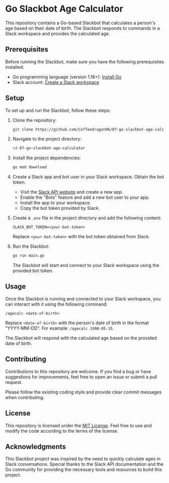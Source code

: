 # Go Slackbot Age Calculator

This repository contains a Go-based Slackbot that calculates a person's age based on their date of birth. The Slackbot responds to commands in a Slack workspace and provides the calculated age.

## Prerequisites

Before running the Slackbot, make sure you have the following prerequisites installed:

- Go programming language (version 1.16+): [Install Go](https://golang.org/doc/install)
- Slack account: [Create a Slack workspace](https://slack.com/get-started)

## Setup

To set up and run the Slackbot, follow these steps:

1. Clone the repository:

   ```bash
   git clone https://github.com/Coffeedragon96/07-go-slackbot-age-calculator.git
   ```

2. Navigate to the project directory:

   ```bash
   cd 07-go-slackbot-age-calculator
   ```

3. Install the project dependencies:

   ```bash
   go mod download
   ```

4. Create a Slack app and bot user in your Slack workspace. Obtain the bot token.

   - Visit the [Slack API website](https://api.slack.com/apps) and create a new app.
   - Enable the "Bots" feature and add a new bot user to your app.
   - Install the app to your workspace.
   - Copy the bot token provided by Slack.

5. Create a `.env` file in the project directory and add the following content:

   ```
   SLACK_BOT_TOKEN=<your-bot-token>
   ```

   Replace `<your-bot-token>` with the bot token obtained from Slack.

6. Run the Slackbot:

   ```bash
   go run main.go
   ```

   The Slackbot will start and connect to your Slack workspace using the provided bot token.

## Usage

Once the Slackbot is running and connected to your Slack workspace, you can interact with it using the following command:

```
/agecalc <date-of-birth>
```

Replace `<date-of-birth>` with the person's date of birth in the format "YYYY-MM-DD". For example: `/agecalc 1990-05-15`.

The Slackbot will respond with the calculated age based on the provided date of birth.

## Contributing

Contributions to this repository are welcome. If you find a bug or have suggestions for improvements, feel free to open an issue or submit a pull request.

Please follow the existing coding style and provide clear commit messages when contributing.

## License

This repository is licensed under the [MIT License](LICENSE). Feel free to use and modify the code according to the terms of the license.

## Acknowledgments

This Slackbot project was inspired by the need to quickly calculate ages in Slack conversations. Special thanks to the Slack API documentation and the Go community for providing the necessary tools and resources to build this project.
